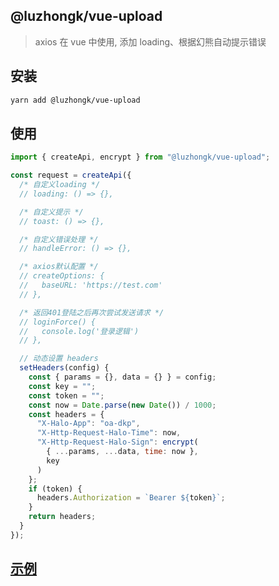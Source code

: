 ## @luzhongk/vue-upload

> axios 在 vue 中使用, 添加 loading、根据幻熊自动提示错误

## 安装

```bash
yarn add @luzhongk/vue-upload
```

## 使用

```js
import { createApi, encrypt } from "@luzhongk/vue-upload";

const request = createApi({
  /* 自定义loading */
  // loading: () => {},

  /* 自定义提示 */
  // toast: () => {},

  /* 自定义错误处理 */
  // handleError: () => {},

  /* axios默认配置 */
  // createOptions: {
  //   baseURL: 'https://test.com'
  // },

  /* 返回401登陆之后再次尝试发送请求 */
  // loginForce() {
  //   console.log('登录逻辑')
  // },

  // 动态设置 headers
  setHeaders(config) {
    const { params = {}, data = {} } = config;
    const key = "";
    const token = "";
    const now = Date.parse(new Date()) / 1000;
    const headers = {
      "X-Halo-App": "oa-dkp",
      "X-Http-Request-Halo-Time": now,
      "X-Http-Request-Halo-Sign": encrypt(
        { ...params, ...data, time: now },
        key
      )
    };
    if (token) {
      headers.Authorization = `Bearer ${token}`;
    }
    return headers;
  }
});
```

## [示例](https://www.kuan1.top/luzhongk/vue-upload/demo.html)
